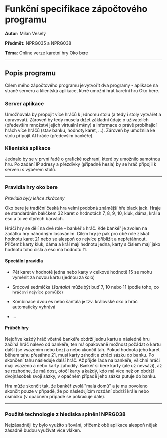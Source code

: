 # Funkční specifikace zápočtového programu

**Autor:** Milan Veselý

**Předmět:** NPRG035 a NPRG038

**Téma**: Online verze karetní hry Oko bere

---

## Popis programu

Cílem mého zápočtového programu je vytvořit dva programy - aplikace na straně serveru a klientská aplikace, které umožní
hrát karetní hru Oko bere.

### Server aplikace

Umožňovala by propojit více hráčů k jednomu stolu (a tedy i stoly vytvářet a upravovat). Zároveň by tedy musela držet
základní údaje o uživatelích (především množství jejich virtuální měny) a informace o právě probíhající hrách více
hráčů (stav banku, hodnoty karet, ...). Zároveň by umožnila ke stolu připojit AI hráče (především bankéře).

### Klientská aplikace

Jednalo by se v první řadě o grafické rozhraní, které by umožnilo samotnou hru. Po zadání IP adresy a přezdívky (případně
hesla) by se hráč připojil k serveru s výběrem stolů.

---

### Pravidla hry oko bere

*Pravidla byly lehce zkráceny*

Oko bere je tradiční česká hra velmi podobná známější hře black jack. Hraje se standardním balíčkem 32 karet o hodnotách
7, 8, 9, 10, kluk, dáma, král a eso a to ve čtyřech barvách.

Hráči hry se dělí na dvě role - bankéř a hráč. Kde bankéř je zvolen na začátku hry náhodným losováním. Cílem hry je pak
pro obě role získat hodnotu karet 21 nebo se alespoň co nejvíce přiblížit a nepřetáhnout. Přičemž karty kluk, dáma a
král mají hodnotu jedna, karty s číslem mají jako hodnotu toho čísla a eso má hodnotu 11.

#### Speciální pravidla

* Pět karet v hodnotě jedna nebo karty v celkové hodnotě 15 se mohu vyměnit za novou kartu (jednou za kolo)

* Srdcová sedmička (*šantala*) může být buď 7, 10 nebo 11 (podle toho, co hráčovi nejvíce pomůže)

* Kombinace dvou es nebo šantala je tzv. královské oko a hráč automaticky vyhrává

* ...

#### Průběh hry

Nejdříve každý hráč včetně bankéře obdrží jednu kartu a následně hru začíná hráč nalevo od bankéře, ten má opakovaně
možnost požádat o kartu další (se vsazením nebo bez) a nebo ukončit tah. Pokud hodnota jeho karet během tahu přesáhne
21, musí karty zahodit a ztrácí sázku do banku. Po skončení tahu následuje další hráč. Až přijde řada na bankéře,
všichni hráči mají vsazeno a nebo karty zahodily. Bankéř si bere karty (ale už nevsází), až se rozhodne, že má dost,
otočí karty a každý, kdo má více než on obdrží dvojnásobek svojí sázky, v opačném případě jeho sázka putuje do banku.

Hra může skončit tak, že bankéř zvolá "malá domů" a je mu povoleno skončit pouze v případě, že po následujícím rozdání
obdrží krále nebo osmičku (v opačném případě se pokračuje dále).

---

### Použité technologie z hlediska splnění NPRG038

Nejzásadněji by bylo využito síťování, přičemž obě aplikace alespoň nějak zásadně budou využívat více vláken.
